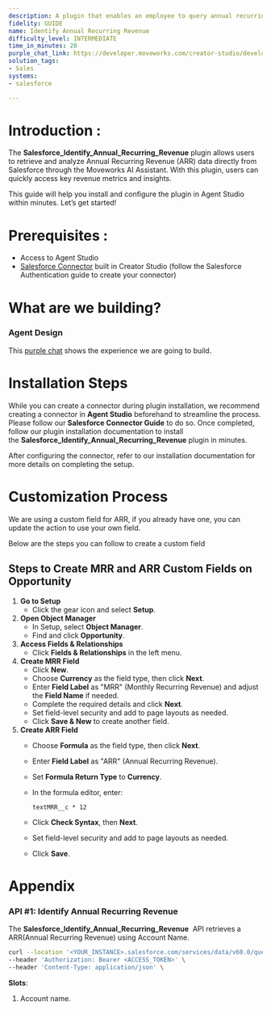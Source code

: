 ```yaml
---
description: A plugin that enables an employee to query annual recurring revenue.
fidelity: GUIDE
name: Identify Annual Recurring Revenue
difficulty_level: INTERMEDIATE 
time_in_minutes: 20
purple_chat_link: https://developer.moveworks.com/creator-studio/developer-tools/purple-chat-builder/?workspace=%7B%22title%22%3A%22My+Workspace%22%2C%22botSettings%22%3A%7B%22name%22%3A%22%22%2C%22imageUrl%22%3A%22%22%7D%2C%22mocks%22%3A%5B%7B%22id%22%3A3252%2C%22title%22%3A%22New+Mock%22%2C%22transcript%22%3A%7B%22messages%22%3A%5B%7B%22from%22%3A%22USER%22%2C%22text%22%3A%22What+is+the+ARR+for+IntelliTech%3F+They%27re+at+risk+of+churn.%22%7D%2C%7B%22from%22%3A%22ANNOTATION%22%2C%22text%22%3A%22Fetches+ARR+for+a+specific+customer+from+the+CRM+system.%22%7D%2C%7B%22from%22%3A%22BOT%22%2C%22text%22%3A%22%3Cp%3EChecking+ARR+for+IntelliTech+from+the+CRM.%3Cbr%3E%3C%2Fp%3E%22%7D%2C%7B%22from%22%3A%22BOT%22%2C%22text%22%3A%22%3Cp%3EFound+ARR+details+for+IntelliTech.%3Cbr%3E%3C%2Fp%3E%22%2C%22cards%22%3A%5B%7B%22title%22%3A%22%3Cp%3EARR+Information%3Cbr%3E%3C%2Fp%3E%22%2C%22text%22%3A%22%3Cp%3E%3Cb%3ECustomer%3A%3C%2Fb%3E+IntelliTech%3Cbr%3E%3Cb%3EARR%3A%3C%2Fb%3E+%241.2M%3Cbr%3E%3Cb%3EAccount+Manager%3A%3C%2Fb%3E+Alex+Reed%3Cbr%3E%3Cb%3ERisk+Level%3A%3C%2Fb%3E+High%3Cbr%3E%3C%2Fp%3E%22%2C%22buttons%22%3A%5B%7B%22style%22%3A%22PRIMARY%22%2C%22text%22%3A%22More+Actions%22%7D%2C%7B%22text%22%3A%22Refresh+Data%22%7D%2C%7B%22text%22%3A%22Cancel%22%7D%5D%7D%5D%7D%5D%2C%22settings%22%3A%7B%22colorStyle%22%3A%22LIGHT%22%2C%22startTime%22%3A%2211%3A43%2BAM%22%2C%22defaultPerson%22%3A%22GWEN%22%2C%22editable%22%3Atrue%2C%22botName%22%3A%22%22%2C%22botImageUrl%22%3A%22%22%7D%7D%7D%5D%7D
solution_tags:
- Sales
systems:
- salesforce

---
```


# **Introduction :**

The **Salesforce_Identify_Annual_Recurring_Revenue**  plugin allows users to retrieve and analyze Annual Recurring Revenue (ARR) data directly from Salesforce through the Moveworks AI Assistant. With this plugin, users can quickly access key revenue metrics and insights.

This guide will help you install and configure the plugin in Agent Studio within minutes. Let’s get started!

# **Prerequisites :**

- Access to Agent Studio
- [Salesforce Connector](https://developer.moveworks.com/marketplace/package/?id=salesforce&hist=home) built in Creator Studio (follow the Salesforce Authentication guide to create your connector)

# **What are we building?**

### **Agent Design**

This [purple chat](https://developer.moveworks.com/marketplace/plugin/?id=salesforce-identify-annual-recurring-revenue&hist=home%2Cbrws) shows the experience we are going to build.

# **Installation Steps**

While you can create a connector during plugin installation, we recommend creating a connector in **Agent Studio** beforehand to streamline the process. Please follow our **Salesforce Connector Guide** to do so. Once completed, follow our plugin installation documentation to install the **Salesforce_Identify_Annual_Recurring_Revenue** plugin in minutes.

After configuring the connector, refer to our installation documentation for more details on completing the setup.

# **Customization Process**

We are using a custom field for ARR, if you already have one, you can update the action to use your own field. 

Below are the steps you can follow to create a custom field 

## **Steps to Create MRR and ARR Custom Fields on Opportunity**

1. **Go to Setup**
    - Click the gear icon and select **Setup**.
2. **Open Object Manager**
    - In Setup, select **Object Manager**.
    - Find and click **Opportunity**.
3. **Access Fields & Relationships**
    - Click **Fields & Relationships** in the left menu.
4. **Create MRR Field**
    - Click **New**.
    - Choose **Currency** as the field type, then click **Next**.
    - Enter **Field Label** as "MRR" (Monthly Recurring Revenue) and adjust the **Field Name** if needed.
    - Complete the required details and click **Next**.
    - Set field-level security and add to page layouts as needed.
    - Click **Save & New** to create another field.
5. **Create ARR Field**
    - Choose **Formula** as the field type, then click **Next**.
    - Enter **Field Label** as "ARR" (Annual Recurring Revenue).
    - Set **Formula Return Type** to **Currency**.
    - In the formula editor, enter:
        
        `textMRR__c * 12`
        
    - Click **Check Syntax**, then **Next**.
    - Set field-level security and add to page layouts as needed.
    - Click **Save**.

# **Appendix**

### **API #1: Identify Annual Recurring Revenue**

The **Salesforce_Identify_Annual_Recurring_Revenue**   API retrieves a ARR(Annual Recurring Revenue) using Account Name.

```bash
curl --location '<YOUR_INSTANCE>.salesforce.com/services/data/v60.0/query?q=SELECT+SUM(ARR__c)+totalARR+FROM+Opportunity+WHERE+Account.Name+like+<Account_Name>' \
--header 'Authorization: Bearer <ACCESS_TOKEN>' \
--header 'Content-Type: application/json' \

```

**Slots**:

1. Account name.